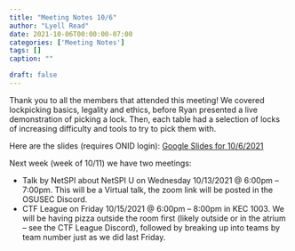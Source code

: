 ```yaml
---
title: "Meeting Notes 10/6"
author: "Lyell Read"
date: 2021-10-06T00:00:00-07:00
categories: ['Meeting Notes']
tags: []
caption: ""

draft: false
---
```


Thank you to all the members that attended this meeting! We covered lockpicking basics, legality and ethics, before Ryan presented a live demonstration of picking a lock. Then, each table had a selection of locks of increasing difficulty and tools to try to pick them with.

Here are the slides (requires ONID login): [Google Slides for 10/6/2021](https://docs.google.com/presentation/d/1CIVLa1oaAJ-bhY2KlMOVRJiNcoI3ZaAFEXmLoR4-t5g/edit?usp=sharing)

Next week (week of 10/11) we have two meetings:

- Talk by NetSPI about NetSPI U on Wednesday 10/13/2021 @ 6:00pm – 7:00pm. This will be a Virtual talk, the zoom link will be posted in the OSUSEC Discord.
- CTF League on Friday 10/15/2021 @ 6:00pm – 8:00pm in KEC 1003. We will be having pizza outside the room first (likely outside or in the atrium – see the CTF League Discord), followed by breaking up into teams by team number just as we did last Friday.
